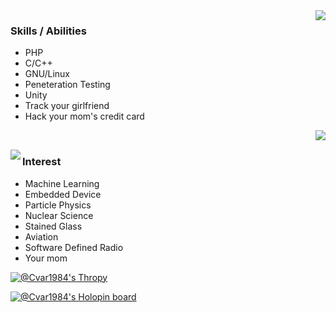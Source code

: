 <img src="https://user-images.githubusercontent.com/73097560/121835696-761b5c80-cd04-11eb-9d9c-6a4f6fb07724.gif" align="right"/>

### Skills / Abilities
* PHP
* C/C++
* GNU/Linux
* Peneteration Testing
* Unity
* Track your girlfriend
* Hack your mom's credit card


<img src="https://github-readme-stats-git-masterrstaa-rickstaa.vercel.app/api?username=Cvar1984&hide_border=true&show_icons=true&bg_color=0d1116&title_color=ce09ec&text_color=a4aacb&icon_color=007ec6" align="right"><br/>

<img src="https://github-readme-stats.vercel.app/api/top-langs/?username=Cvar1984&layout=pie&hide_border=true&show_icons=true&bg_color=0d1116&title_color=ce09ec&text_color=a4aacb&icon_color=007ec6" align="left">

### Interest
* Machine Learning
* Embedded Device
* Particle Physics
* Nuclear Science
* Stained Glass
* Aviation
* Software Defined Radio
* Your mom

[![@Cvar1984's Thropy](https://github-profile-trophy.vercel.app/?username=Cvar1984&rank=-C&theme=darkhub&margin-w=20&bg=false)](https://github.com/Cvar1984/)

[![@Cvar1984's Holopin board](https://holopin.me/cvar1984)](https://holopin.io/@cvar1984)
